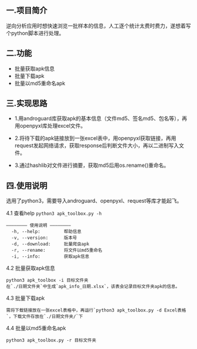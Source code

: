 ## 一.项目简介
逆向分析应用时想快速浏览一批样本的信息，人工逐个统计太费时费力，遂想着写个python脚本进行处理。

## 二.功能
- 批量获取apk信息
- 批量下载apk
- 批量以md5重命名apk

## 三.实现思路
- 1.用androguard库获取apk的基本信息（文件md5、签名md5、包名等），再用openpyxl库处理excel文件。

- 2.将待下载的apk链接放到一张excel表中，用openpyxl获取链接，再用request发起网络请求，获取response后判断文件大小，再以二进制写入文件。

- 3.通过hashlib对文件进行摘要，获取md5后用os.rename()重命名。

## 四.使用说明
选用了python3，需要导入androguard、openpyxl、request等库才能起飞。

4.1 查看help
`python3 apk_toolbox.py -h`

```
———————— 使用说明 ————————
  -h, --help:         帮助信息
  -v, --version:      版本号
  -d, --download:     批量爬虫apk
  -r, --rename:       将文件以md5重命名
  -i, --info:         获取apk信息
```

4.2 批量获取apk信息
```
python3 apk_toolbox -i 目标文件夹
在`./日期文件夹`中生成`apk_info_日期.xlsx`，该表会记录目标文件夹apk的信息。
```

4.3 批量下载apk
```
需将下载链接放在一张excel表格中，再运行`python3 apk_toolbox.py -d Excel表格`，下载文件存放在`./日期文件夹/`下
```

4.4 批量以md5重命名apk
```
python3 apk_toolbox.py -r 目标文件夹
```
